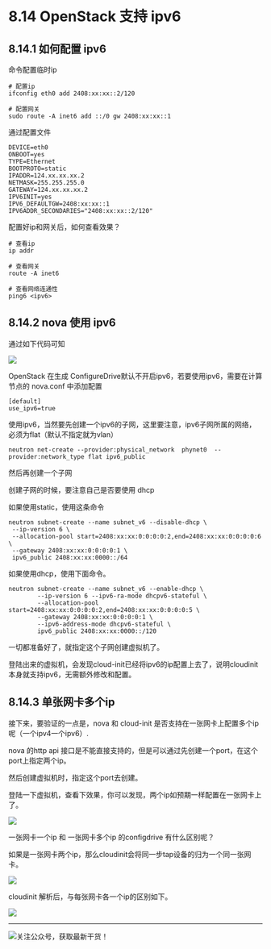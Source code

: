 # 8.14 OpenStack 支持 ipv6

## 8.14.1 如何配置 ipv6

命令配置临时ip

```shell
# 配置ip
ifconfig eth0 add 2408:xx:xx::2/120

# 配置网关
sudo route -A inet6 add ::/0 gw 2408:xx:xx::1
```

通过配置文件

```shell
DEVICE=eth0
ONBOOT=yes
TYPE=Ethernet
BOOTPROTO=static
IPADDR=124.xx.xx.xx.2
NETMASK=255.255.255.0
GATEWAY=124.xx.xx.xx.2
IPV6INIT=yes
IPV6_DEFAULTGW=2408:xx:xx::1
IPV6ADDR_SECONDARIES="2408:xx:xx::2/120"
```

配置好ip和网关后，如何查看效果？

```shell
# 查看ip
ip addr

# 查看网关
route -A inet6

# 查看网络连通性
ping6 <ipv6>
```

## 8.14.2 nova 使用 ipv6

通过如下代码可知

![](http://image.python-online.cn/20190716175250.png)

OpenStack 在生成 ConfigureDrive默认不开启ipv6，若要使用ipv6，需要在计算节点的 nova.conf 中添加配置

```shell
[default]
use_ipv6=true
```

使用ipv6，当然要先创建一个ipv6的子网，这里要注意，ipv6子网所属的网络，必须为flat（默认不指定就为vlan）

```shell
neutron net-create --provider:physical_network  phynet0  --provider:network_type flat ipv6_public
```

然后再创建一个子网

创建子网的时候，要注意自己是否要使用 dhcp

如果使用static，使用这条命令

```shell
neutron subnet-create --name subnet_v6 --disable-dhcp \
 --ip-version 6 \
 --allocation-pool start=2408:xx:xx:0:0:0:0:2,end=2408:xx:xx:0:0:0:0:6 \
 --gateway 2408:xx:xx:0:0:0:0:1 \
 ipv6_public 2408:xx:xx:0000::/64
```

如果使用dhcp，使用下面命令。

```shell
neutron subnet-create --name subnet_v6 --enable-dhcp \
		--ip-version 6 --ipv6-ra-mode dhcpv6-stateful \
		--allocation-pool start=2408:xx:xx:0:0:0:0:2,end=2408:xx:xx:0:0:0:0:5 \
		--gateway 2408:xx:xx:0:0:0:0:1 \
		--ipv6-address-mode dhcpv6-stateful \
		ipv6_public 2408:xx:xx:0000::/120
```

一切都准备好了，就指定这个子网创建虚拟机了。

登陆出来的虚拟机，会发现cloud-init已经将ipv6的ip配置上去了，说明cloudinit本身就支持ipv6，无需额外修改和配置。

## 8.14.3 单张网卡多个ip

接下来，要验证的一点是，nova 和 cloud-init 是否支持在一张网卡上配置多个ip呢（一个ipv4一个ipv6）.

nova 的http api 接口是不能直接支持的，但是可以通过先创建一个port，在这个port上指定两个ip。

然后创建虚拟机时，指定这个port去创建。

登陆一下虚拟机，查看下效果，你可以发现，两个ip如预期一样配置在一张网卡上了。

![](http://image.python-online.cn/20190716180952.png)

一张网卡一个ip 和 一张网卡多个ip 的configdrive 有什么区别呢？

如果是一张网卡两个ip，那么cloudinit会将同一步tap设备的归为一个同一张网卡。

![](http://image.python-online.cn/20190716180655.png)

cloudinit 解析后，与每张网卡各一个ip的区别如下。

![](http://image.python-online.cn/20190716180726.png)



---

![关注公众号，获取最新干货！](http://image.python-online.cn/20190511161447.png)